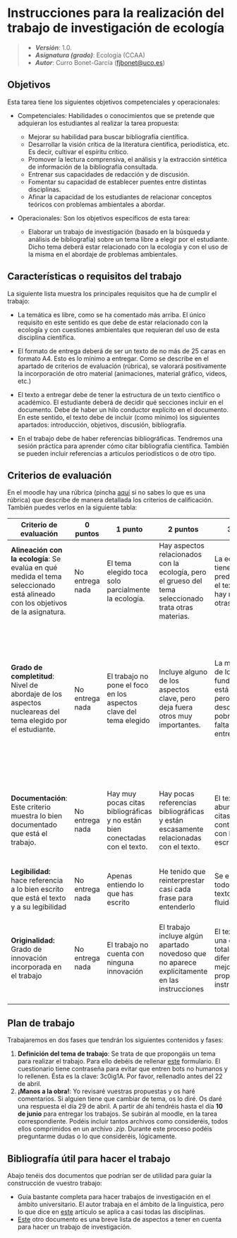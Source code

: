 # Instrucciones para la realización del trabajo de investigación de ecología

> + **_Versión_**: 1.0.
> + **_Asignatura (grado)_**: Ecología (CCAA)
> + **_Autor_**: Curro Bonet-García (fjbonet@uco.es)



## Objetivos 

Esta tarea tiene los siguientes objetivos competenciales y operacionales:

+ Competenciales: Habilidades o conocimientos que se pretende que adquieran los estudiantes al realizar la tarea propuesta:
  + Mejorar su habilidad para buscar bibliografía científica.
  + Desarrollar la visión crítica de la literatura científica, periodística, etc. Es decir, cultivar el espíritu crítico.
  + Promover la lectura comprensiva, el análisis y la extracción sintética de información de la bibliografía consultada.
  + Entrenar sus capacidades de redacción y de discusión.
  + Fomentar su capacidad de establecer puentes entre distintas disciplinas. 
  + Afinar la capacidad de los estudiantes de relacionar conceptos teóricos con problemas ambientales a abordar.

+ Operacionales: Son los objetivos específicos de esta tarea:

  + Elaborar un trabajo de investigación (basado en la búsqueda y análisis de bibliografía) sobre un tema libre a elegir por el estudiante. Dicho tema deberá estar relacionado con la ecología y con el uso de la misma en el abordaje de problemas ambientales.

## Características o requisitos del trabajo

La siguiente lista muestra los principales requisitos que ha de cumplir el trabajo:

+ La temática es libre, como se ha comentado más arriba. El único requisito en este sentido es que debe de estar relacionado con la ecología y con cuestiones ambientales que requieran del uso de esta disciplina científica.

+ El formato de entrega deberá de ser un texto de no más de 25 caras en formato A4. Esto es lo mínimo a entregar. Como se describe en el apartado de criterios de evaluación (rúbrica), se valorará positivamente la incorporación de otro material (animaciones, material gráfico, videos, etc.)

+ El texto a entregar debe de tener la estructura de un texto científico o académico. El estudiante deberá de decidir qué secciones incluir en el documento. Debe de haber un hilo conductor explícito en el documento. En este sentido, el texto debe de incluir (como mínimo) los siguientes apartados: introducción, objetivos, discusión, bibliografía. 

+ En el trabajo debe de haber referencias bibliográficas. Tendremos una sesión práctica para aprender cómo citar bibliografía científica. También se pueden incluir referencias a artículos periodísticos o de otro tipo.

  



## Criterios de evaluación

En el moodle hay una rúbrica (pincha [aquí](https://es.wikipedia.org/wiki/R%C3%BAbrica_(docencia)) si no sabes lo que es una rúbrica) que describe de manera detallada los criterios de calificación. También puedes verlos en la siguiente tabla:


| Criterio de evaluación       | 0 puntos           | 1 punto  | 2 puntos    | 3 puntos | 4 puntos | 5 puntos |
| ------------- |-------------| -----| ---- | ---- | ---- | ---- |
| **Alineación con la ecología**: Se evalúa en qué medida el tema seleccionado está alineado con los objetivos de la asignatura. | No entrega nada | El tema elegido toca solo parcialmente la ecología. |Hay aspectos relacionados con la ecología, pero el grueso del tema seleccionado trata otras materias.|La ecología tiene un peso predominante en el texto, pero no hay relación con otras disciplinas.| Buena combinación entre disciplinas científicas. | Además de lo anterior, incorpora una buena dosis de cuestiones sociales y humanas. |
|**Grado de completitud**: Nivel de abordaje de los aspectos nucleareas del tema elegido por el estudiante. | No entrega nada | El trabajo no pone el foco en los aspectos clave del tema elegido |Incluye alguno de los aspectos clave, pero deja fuera otros muy importantes. | La mayor parte de los aspectos fundamentales está incluido, pero los describes pobremente y falta relación entre ellos.|Has hecho un buen esfuerzo de síntesis incluyendo todos los aspectos clave y describiendo las relaciones entre los mismos. | Enhorabuena, tu texto es un gran ejemplo de integración  de conocimiento procedente de diversas fuentes. Has contemplado multitud de aspectos del tema elegido y los has integrado muy bien.||
|**Documentación**: Este criterio muestra lo bien documentado que está el trabajo. | No entrega nada     |Hay muy pocas citas bibliográficas y no están bien conectadas con el texto.  | Hay pocas referencias bibliográficas y están escasamente relacionadas con el texto. |El texto contiene abundantes citas bien contextualizadas con lo que se escribe. | Además hay un buen equilibrio entre citas científicas y de otros estilos (periodísticas, informes técnicos, etc.) | Además las citas están gestionadas con un editor de bibliografía. |
|**Legibilidad:** hace referencia a lo bien escrito que está el texto y a su legibilidad | No entrega nada | Apenas entiendo lo que has escrito | He tenido que reinterprestar casi cada frase para entenderlo | Se entiende bien todo, pero el texto no es fluido | Muy buena redacción. La lectura fluye fácilmente, cual novela. | Impecable estilo de escritura. |
|**Originalidad:** Grado de innovación incorporada en el trabajo | No entrega nada | El trabajo no cuenta con ninguna innovación | El trabajo incluye algún apartado novedoso que no aparece explícitamente en las instrucciones | El texto tiene una estructura totalmente diferente y mejor que la propuesta en las instrucciones |Además de lo anterior, el trabajo incorpora los últimos avances científico-técnicos en el tema elegido.| Incorpora una visión original del autor obtenida tras sintetizar y discutir el conocimiento actual sobre el tema|



## Plan de trabajo

Trabajaremos en dos fases que tendrán los siguientes contenidos y fases:

1. **Definición del tema de trabajo**: Se trata de que propongáis un tema para realizar el trabajo. Para ello debéis de rellenar [este](https://forms.gle/fj5RHqZT829y5h259) formulario. El cuestionario tiene contraseña para evitar que entren bots no humanos y lo rellenen. Ésta es la clave: 3c0ig1A. Por favor, rellenadlo antes del 22 de abril.
2. **¡Manos a la obra!**: Yo revisaré vuestras propuestas y os haré comentarios. Si alguien tiene que cambiar de tema, os lo diré. Os daré una respuesta el día 29 de abril. A partir de ahí tendréis hasta el día **10 de junio** para entregar los trabajos. Se subirán al moodle, en la tarea correspondiente. Podéis incluir tantos archivos como consideréis, todos ellos comprimidos en un archivo _.zip_. Durante este proceso podéis preguntarme dudas o lo que consideréis, lógicamente.



## Bibliografía útil para hacer el trabajo

Abajo tenéis dos documentos que podrían ser de utilidad para guiar la construcción de vuestro trabajo:

+ Guía bastante completa para hacer trabajos de investigación en el ámbito universitario. El autor trabaja en el ámbito de la linguística, pero lo que dice en [este](https://inicios.es/como-hacer-trabajos-universitarios/) artículo se aplica a casi todas las disciplinas. 
+ [Este](https://www.educaweb.com/noticia/2018/04/16/como-elaborar-trabajos-investigacion-16402/) otro documento es una breve lista de aspectos a tener en cuenta para hacer un trabajo de investigación. 









  





